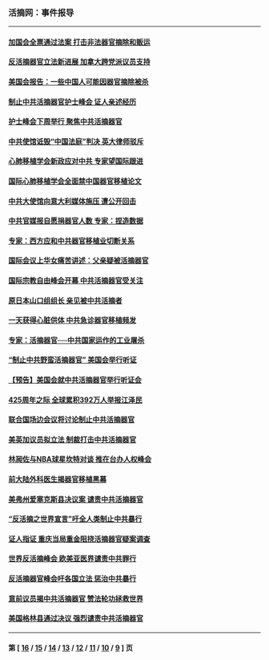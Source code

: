 ### 活摘网：事件报导
---
#### [加国会全票通过法案 打击非法器官摘除和贩运](../../pages/nf5877/n13884924.md?04210430) 
#### [反活摘器官立法新进展 加拿大跨党派议员支持](../../pages/nf5877/n13876061.md?04210430) 
#### [美国会报告：一些中国人可能因器官摘除被杀](../../pages/nf5877/n13867964.md?04210430) 
#### [制止中共活摘器官护士峰会 证人亲述经历](../../pages/nf5877/n13859007.md?04210430) 
#### [护士峰会下周举行 聚焦中共活摘器官](../../pages/nf5877/n13855418.md?04210430) 
#### [中共使馆诋毁“中国法庭”判决 英大律师驳斥](../../pages/nf5877/n13833945.md?04210430) 
#### [心肺移植学会新政应对中共 专家望国际跟进](../../pages/nf5877/n13829043.md?04210430) 
#### [国际心肺移植学会全面禁中国器官移植论文](../../pages/nf5877/n13827785.md?04210430) 
#### [中共大使馆向意大利媒体施压 遭公开回击](../../pages/nf5877/n13826038.md?04210430) 
#### [中共官媒报自愿捐器官人数 专家：捏造数据](../../pages/nf5877/n13814130.md?04210430) 
#### [专家：西方应和中共器官移植业切断关系](../../pages/nf5877/n13772828.md?04210430) 
#### [国际会议上华女痛苦讲述：父亲疑被活摘器官](../../pages/nf5877/n13771583.md?04210430) 
#### [国际宗教自由峰会开幕 中共活摘器官受关注](../../pages/nf5877/n13769995.md?04210430) 
#### [原日本山口组组长 亲见被中共活摘者](../../pages/nf5877/n13767360.md?04210430) 
#### [一天获得心脏供体 中共急诊器官移植频发](../../pages/nf5877/n13764689.md?04210430) 
#### [专家：活摘器官──中共国家运作的工业屠杀](../../pages/nf5877/n13761178.md?04210430) 
#### [“制止中共野蛮活摘器官” 美国会举行听证](../../pages/nf5877/n13735831.md?04210430) 
#### [【预告】美国会就中共活摘器官举行听证会](../../pages/nf5877/n13732843.md?04210430) 
#### [425周年之际 全球累积392万人举报江泽民](../../pages/nf5877/n13719232.md?04210430) 
#### [联合国场边会议将讨论制止中共活摘器官](../../pages/nf5877/n13656361.md?04210430) 
#### [美英加议员拟立法 制裁打击中共活摘器官](../../pages/nf5877/n13430251.md?04210430) 
#### [林昶佐与NBA球星坎特对谈 推在台办人权峰会](../../pages/nf5877/n13414467.md?04210430) 
#### [前大陆外科医生揭器官移植黑幕](../../pages/nf5877/n13401416.md?04210430) 
#### [美弗州爱塞克斯县决议案 谴责中共活摘器官](../../pages/nf5877/n13320919.md?04210430) 
#### [“反活摘之世界宣言”吁全人类制止中共暴行](../../pages/nf5877/n13259730.md?04210430) 
#### [证人指证 重庆当局重金阻挠活摘器官疑案调查](../../pages/nf5877/n13259127.md?04210430) 
#### [世界反活摘峰会 欧美亚医界谴责中共罪行](../../pages/nf5877/n13253550.md?04210430) 
#### [反活摘器官峰会吁各国立法 惩治中共暴行](../../pages/nf5877/n13245052.md?04210430) 
#### [意前议员揭中共活摘器官 赞法轮功拯救世界](../../pages/nf5877/n13203445.md?04210430) 
#### [美国格林县通过决议 强烈谴责中共活摘器官](../../pages/nf5877/n13119367.md?04210430) 

---
#### 第 [ [16](./16.md?04210430) / [15](./15.md?04210430) / [14](./14.md?04210430) / [13](./13.md?04210430) / [12](./12.md?04210430) / [11](./11.md?04210430) / [10](./10.md?04210430) / [9](./9.md?04210430) ] 页
